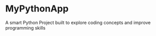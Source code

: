 # MyPythonApp
 A smart Python Project built to explore coding concepts and improve programming skills
